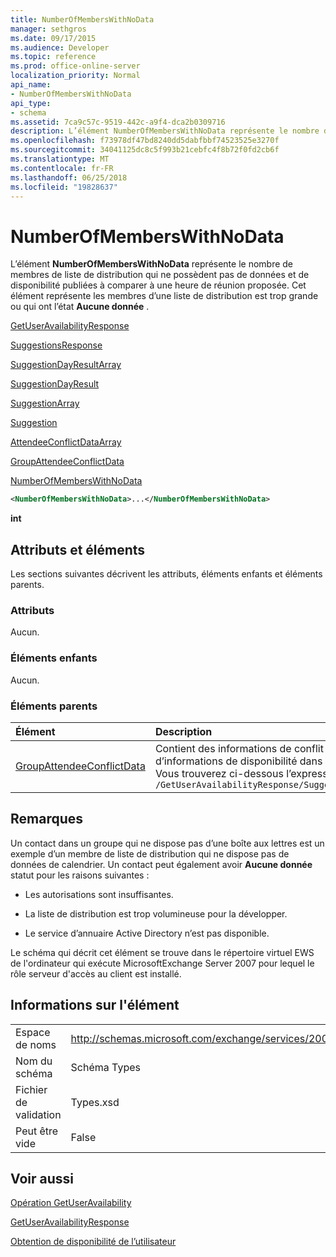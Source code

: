 ```yaml
---
title: NumberOfMembersWithNoData
manager: sethgros
ms.date: 09/17/2015
ms.audience: Developer
ms.topic: reference
ms.prod: office-online-server
localization_priority: Normal
api_name:
- NumberOfMembersWithNoData
api_type:
- schema
ms.assetid: 7ca9c57c-9519-442c-a9f4-dca2b0309716
description: L’élément NumberOfMembersWithNoData représente le nombre de membres de liste de distribution qui ne possèdent pas de données et de disponibilité publiées à comparer à une heure de réunion proposée. Cet élément représente les membres d’une liste de distribution est trop grande ou qui ont l’état aucune donnée.
ms.openlocfilehash: f73978df47bd8240dd5dabfbbf74523525e3270f
ms.sourcegitcommit: 34041125dc8c5f993b21cebfc4f8b72f0fd2cb6f
ms.translationtype: MT
ms.contentlocale: fr-FR
ms.lasthandoff: 06/25/2018
ms.locfileid: "19828637"
---
```

# <a name="numberofmemberswithnodata"></a>NumberOfMembersWithNoData

L’élément **NumberOfMembersWithNoData** représente le nombre de membres de liste de distribution qui ne possèdent pas de données et de disponibilité publiées à comparer à une heure de réunion proposée. Cet élément représente les membres d’une liste de distribution est trop grande ou qui ont l’état **Aucune donnée** . 
  
[GetUserAvailabilityResponse](getuseravailabilityresponse.md)
  
[SuggestionsResponse](suggestionsresponse.md)
  
[SuggestionDayResultArray](suggestiondayresultarray.md)
  
[SuggestionDayResult](suggestiondayresult.md)
  
[SuggestionArray](suggestionarray.md)
  
[Suggestion](suggestion.md)
  
[AttendeeConflictDataArray](attendeeconflictdataarray.md)
  
[GroupAttendeeConflictData](groupattendeeconflictdata.md)
  
[NumberOfMembersWithNoData](numberofmemberswithnodata.md)
  
```xml
<NumberOfMembersWithNoData>...</NumberOfMembersWithNoData>
```

 **int**
## <a name="attributes-and-elements"></a>Attributs et éléments

Les sections suivantes décrivent les attributs, éléments enfants et éléments parents.
  
### <a name="attributes"></a>Attributs

Aucun.
  
### <a name="child-elements"></a>Éléments enfants

Aucun.
  
### <a name="parent-elements"></a>Éléments parents

|**Élément**|**Description**|
|:-----|:-----|
|[GroupAttendeeConflictData](groupattendeeconflictdata.md) <br/> |Contient des informations de conflit agrégation sur le nombre d’utilisateurs qui sont disponibles, le nombre d’utilisateurs qui ont des conflits et le nombre d’utilisateurs qui n’ont pas d’informations de disponibilité dans une liste de distribution pour une heure de réunion proposée.  <br/> Vous trouverez ci-dessous l’expression XPath pour cet élément :  <br/>  `/GetUserAvailabilityResponse/SuggestionsResponse/SuggestionDayResultArray/SuggestionDayResult[i]/SuggestionArray/Suggestion[i]/AttendeeConflictDataArray/GroupAttendeeConflictData` <br/> |
   
## <a name="remarks"></a>Remarques

Un contact dans un groupe qui ne dispose pas d’une boîte aux lettres est un exemple d’un membre de liste de distribution qui ne dispose pas de données de calendrier. Un contact peut également avoir **Aucune donnée** statut pour les raisons suivantes : 
  
- Les autorisations sont insuffisantes.
    
- La liste de distribution est trop volumineuse pour la développer.
    
- Le service d’annuaire Active Directory n’est pas disponible.
    
Le schéma qui décrit cet élément se trouve dans le répertoire virtuel EWS de l'ordinateur qui exécute MicrosoftExchange Server 2007 pour lequel le rôle serveur d'accès au client est installé.
  
## <a name="element-information"></a>Informations sur l'élément

|||
|:-----|:-----|
|Espace de noms  <br/> |http://schemas.microsoft.com/exchange/services/2006/types  <br/> |
|Nom du schéma  <br/> |Schéma Types  <br/> |
|Fichier de validation  <br/> |Types.xsd  <br/> |
|Peut être vide  <br/> |False  <br/> |
   
## <a name="see-also"></a>Voir aussi



[Opération GetUserAvailability](getuseravailability-operation.md)
  
[GetUserAvailabilityResponse](getuseravailabilityresponse.md)


[Obtention de disponibilité de l’utilisateur](http://msdn.microsoft.com/library/d4133fcb-9b0f-4e6b-aadf-a389da83516a%28Office.15%29.aspx)

